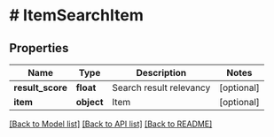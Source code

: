 # # ItemSearchItem

## Properties

Name | Type | Description | Notes
------------ | ------------- | ------------- | -------------
**result_score** | **float** | Search result relevancy | [optional]
**item** | **object** | Item | [optional]

[[Back to Model list]](../../README.md#models) [[Back to API list]](../../README.md#endpoints) [[Back to README]](../../README.md)
